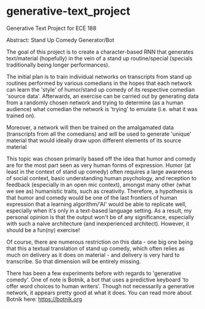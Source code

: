 # generative-text_project
Generative Text Project for ECE 188

Abstract: Stand Up Comedy Generator/Bot

The goal of this project is to create a character-based RNN that generates text/material (hopefully) in the vein of a stand up routine/special (specials traditionally being longer performances).


The initial plan is to train individual networks on transcripts from stand up routines performed by various comedians in the hopes that each network can learn the 'style' of humor/stand up comedy of its respective comedian 'source data'. Afterwards, an exercise can be carried out by generating data from a randomly chosen network and trying to determine (as a human audience) what comedian the network is 'trying' to emulate (i.e. what it was trained on). 

Moreover, a network will then be trained on the amalgamated data (transcripts from all the comedians) and will be used to generate 'unique' material that would ideally draw upon different elements of its source material



This topic was chosen primarily based off the idea that humor and comedy are for the most part seen as very human forms of expression. Humor (at least in the context of stand up comedy) often requires a large awareness of social context, basic understanding human psychology, and reception to feedback (especially in an open mic context), amongst many other (what we see as) humanistic traits, such as creativity. Therefore, a hypothesis is that humor and comedy would be one of the last frontiers of human expression that a learning algorithm/'AI' would be able to replicate well, especially when it's only in a text-based language setting. As a result, my personal opinion is that the output won't be of any significance, especially with such a naive architecture (and inexperienced architect). However, it should be a fun(ny) exercise!


Of course, there are numerous restriction on this data - one big one being that this a textual translation of stand up comedy, which often relies as much on delivery as it does on material - and delivery is very hard to transcribe. So that dimension will be entirely missing.


There has been a few experiments before with regards to 'generative comedy'. One of note is Botnik, a bot that uses a predictive keyboard 'to offer word choices to human writers'. Though not necessarily a generative network, it appears pretty good at what it does. You can read more about Botnik here: https://botnik.org


